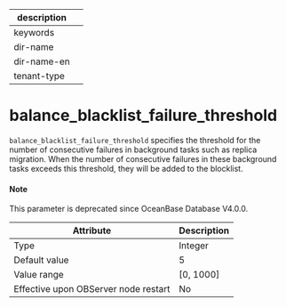 |description||
|---|---|
|keywords||
|dir-name||
|dir-name-en||
|tenant-type||

balance_blacklist_failure_threshold
========================================================

`balance_blacklist_failure_threshold` specifies the threshold for the number of consecutive failures in background tasks such as replica migration. When the number of consecutive failures in these background tasks exceeds this threshold, they will be added to the blocklist.


<main id="notice" type='explain'>
  <h4>Note</h4>
  <p>This parameter is deprecated since OceanBase Database V4.0.0. </p>
</main>


| **Attribute** | **Description** |
|------------------|-------------|
| Type | Integer |
| Default value | 5 |
| Value range | \[0, 1000\] |
| Effective upon OBServer node restart | No |

